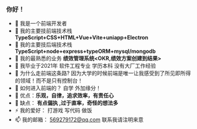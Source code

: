 ### 你好！

<!--
**username/username** is a ✨ _special_ ✨ repository because its `README.md` (this file) appears on your GitHub profile.
-->

- 🔭 我是一个前端开发者
- 🌱 我的主要技前端技术栈 **TypeScript+CSS+HTML+Vue+Vite+uniapp+Electron**
- 🌱 我的主要技后端技术栈 **TypeScript+node+express+typeORM+mysql/mongodb**
- 🌱 我的最熟悉的业务 **绩效管理系统<OKR,绩效方案创建到结果>**
- 🤔 我毕业于2021年 软件工程专业 学历本科  没有大厂工作经验
- 🤔 为什么走前端这条路? 因为大学的时候前端是唯一让我感受到了所见即所得的领域！而不是只有控制台！
- 🤔 如何进入前端的？ 自学 外加缘分！
- 🤔 优点：**乐观，自律，追求效率，有责任心**
- 🤔 缺点： **有点偏执 ,过于直率，奇怪的想法多** 
- ⚡ 我的爱好： 打游戏 写代码 做饭
- 📫 我的邮箱： 569279172@qq.com  联系我请注明来意

